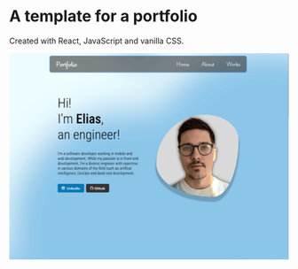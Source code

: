 # A template for a portfolio

Created with React, JavaScript and vanilla CSS.

![Demo](./src/assets/firefox_qok7XElxU6.gif)
